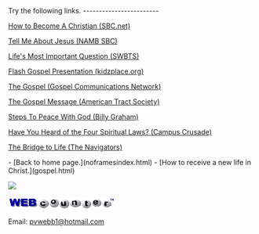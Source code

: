  <head> <title>(PVW) Gospel</title> <meta content="IE=9" http-equiv="X-UA-Compatible"></meta> <link href="css/page_style.css" rel="stylesheet" type="text/css"></link> </head><body><div class="page_style">Try the following links.
------------------------

[How to Become A Christian (SBC.net)](http://www.sbc.net/knowjesus/default.asp)

[Tell Me About Jesus (NAMB SBC)](http://web.archive.org/web/20081006071559/http://www.namb.net/root/tellme/)

[Life's Most Important Question (SWBTS)](http://www.swbts.edu/index.cfm?pageid=1728)

[Flash Gospel Presentation (kidzplace.org)](http://web.archive.org/web/20010305210747/http://kidzplace.org/Gospel/Gospel.htm)

[The Gospel (Gospel Communications Network)](http://www.gospel.com/discover)

[The Gospel Message (American Tract Society)](http://web.archive.org/web/20090618065040/http://www.atstracts.org/information/message.php)

[Steps To Peace With God (Billy Graham)](http://www.billygraham.org/articlepage.asp?articleid=470)

[Have You Heard of the Four Spiritual Laws? (Campus Crusade)](http://www.crusade.org/fourlaws/)

[The Bridge to Life (The Navigators)](http://www.navigators.org/us/resources/illustrations/items/The%20Bridge%20to%20Life)

 </div>- [Back to home page.](noframesindex.html)
- [How to receive a new life in Christ.](gospel.html)
 
![](http://counter.digits.com/wc/-d/4/pvwebb)

[![digits](images/wc-03.gif)](http://www.digits.com/)

Email: [pvwebb1@hotmail.com](mailto:pvwebb1@hotmail.com)

 